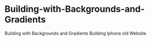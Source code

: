 # Building-with-Backgrounds-and-Gradients
Building with Backgrounds and Gradients
Building Iphone old Website.
